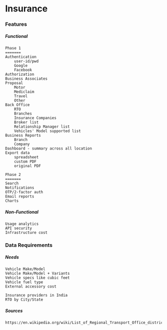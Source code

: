 # Insurance

### Features

##### Functional

```
Phase 1
=======
Authentication
    user-id/pwd
    Google
    Facebook
Authorization
Business Associates
Proposal
    Motor
    Mediclaim
    Travel
    Other
Back Office
    RTO
    Branches
    Insurance Companies
    Broker list
    Relationship Manager list
    Vehicles' Model supported list
Business Reports
    Branch
    Company
Dashboard - summary across all location
Export data
    spreadsheet
    custom PDF
    original PDF

Phase 2
=======
Search
Notifications
OTP/2-factor auth
Email reports
Charts
```

##### Non-Functional

```
Usage analytics
API security
Infrastructure cost
```

### Data Requirements

##### Needs

```
Vehicle Make/Model
Vehicle Make/Model + Variants
Vehicle specs like cubic feet
Vehicle fuel type
External accessory cost

Insurance providers in India
RTO by City/State

```

##### Sources

```
https://en.wikipedia.org/wiki/List_of_Regional_Transport_Office_districts_in_India
```



